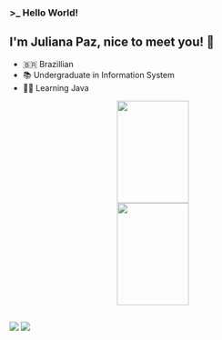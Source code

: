 ### >_ Hello World!
## I'm Juliana Paz, nice to meet you! 👋
- 🇧🇷 Brazillian
- 📚 Undergraduate in Information System
- 👩‍💻 Learning Java
   
<div align="center">
  <a href="https://github.com/Juliana-crsp">
  <img height="180em" width="50%" src="https://github-readme-stats.vercel.app/api?username=Juliana-crsp&show_icons=true&theme=aura_dark&include_all_commits=true&count_private=true0"/>
  <img height="180em" width="50%" src="https://github-readme-stats.vercel.app/api/top-langs/?username=Juliana-crsp&layout=compact&langs_count=7&theme=aura_dark">
</div>
   
  ##
  
  <div>
  <a href = "mailto:julianacrsp@gmail.com">                                          
  <img src="https://img.shields.io/badge/-Gmail-%23333?style=for-the-badge&logo=gmail&logoColor=white&color=red&target="_blank"></a>
  <a href="https://www.linkedin.com/in/juliana-chaves-da-rocha-silva-paz-1237091b4/">
  <img src="https://img.shields.io/badge/-LinkedIn-%230077B5?style=for-the-badge&logo=linkedin&logoColor=white" target="_blank"></a>
</div>
